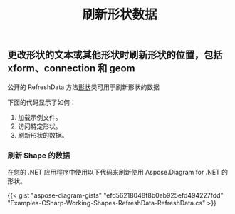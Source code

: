 ﻿---
title: 刷新形状数据
type: docs
weight: 40
url: /zh/net/refresh-shapes-data/
description: 本节介绍如何使用 Aspose.Diagram 刷新 visio 形状的形状数据。
---
## **更改形状的文本或其他形状时刷新形状的位置，包括 xform、connection 和 geom**
公开的 RefreshData 方法[形状](http://www.aspose.com/api/net/diagram/aspose.diagram/shape)类可用于刷新形状的数据

下面的代码显示了如何：

1. 加载示例文件。
1. 访问特定形状。
1. 刷新形状的数据。
### **刷新 Shape 的数据**
在您的 .NET 应用程序中使用以下代码来刷新使用 Aspose.Diagram for .NET 的形状。

{{< gist "aspose-diagram-gists" "efd56218048f8b0ab925efd494227fdd" "Examples-CSharp-Working-Shapes-RefreshData-RefreshData.cs" >}}

